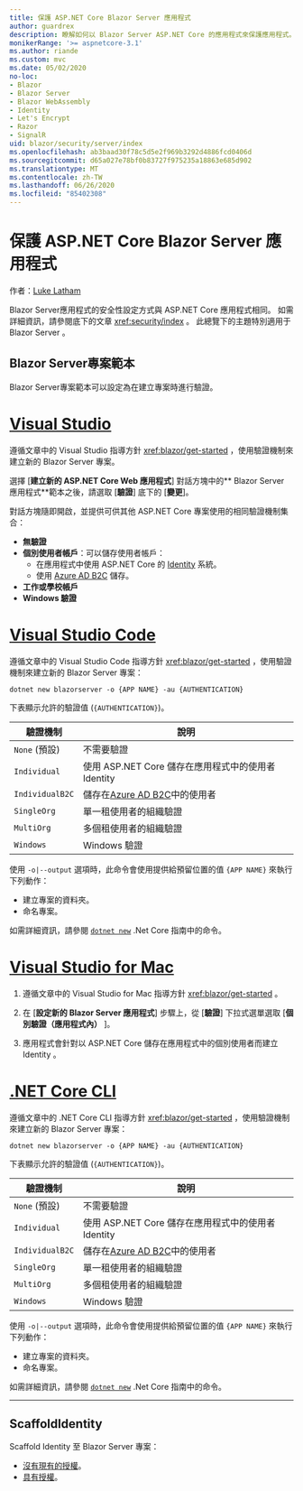 ```yaml
---
title: 保護 ASP.NET Core Blazor Server 應用程式
author: guardrex
description: 瞭解如何以 Blazor Server ASP.NET Core 的應用程式來保護應用程式。
monikerRange: '>= aspnetcore-3.1'
ms.author: riande
ms.custom: mvc
ms.date: 05/02/2020
no-loc:
- Blazor
- Blazor Server
- Blazor WebAssembly
- Identity
- Let's Encrypt
- Razor
- SignalR
uid: blazor/security/server/index
ms.openlocfilehash: ab3baad30f78c5d5e2f969b3292d4886fcd0406d
ms.sourcegitcommit: d65a027e78bf0b83727f975235a18863e685d902
ms.translationtype: MT
ms.contentlocale: zh-TW
ms.lasthandoff: 06/26/2020
ms.locfileid: "85402308"
---
```

# <a name="secure-aspnet-core-blazor-server-apps"></a>保護 ASP.NET Core Blazor Server 應用程式

作者：[Luke Latham](https://github.com/guardrex)

Blazor Server應用程式的安全性設定方式與 ASP.NET Core 應用程式相同。 如需詳細資訊，請參閱底下的文章 <xref:security/index> 。 此總覽下的主題特別適用于 Blazor Server 。 

## <a name="blazor-server-project-template"></a>Blazor Server專案範本

Blazor Server專案範本可以設定為在建立專案時進行驗證。

# <a name="visual-studio"></a>[Visual Studio](#tab/visual-studio)

遵循文章中的 Visual Studio 指導方針 <xref:blazor/get-started> ，使用驗證機制來建立新的 Blazor Server 專案。

選擇 [**建立新的 ASP.NET Core Web 應用程式**] 對話方塊中的** Blazor Server 應用程式**範本之後，請選取 [**驗證**] 底下的 [**變更**]。

對話方塊隨即開啟，並提供可供其他 ASP.NET Core 專案使用的相同驗證機制集合：

* **無驗證**
* **個別使用者帳戶**：可以儲存使用者帳戶：
  * 在應用程式中使用 ASP.NET Core 的 [Identity](xref:security/authentication/identity) 系統。
  * 使用 [Azure AD B2C](xref:security/authentication/azure-ad-b2c) 儲存。
* **工作或學校帳戶**
* **Windows 驗證**

# <a name="visual-studio-code"></a>[Visual Studio Code](#tab/visual-studio-code)

遵循文章中的 Visual Studio Code 指導方針 <xref:blazor/get-started> ，使用驗證機制來建立新的 Blazor Server 專案：

```dotnetcli
dotnet new blazorserver -o {APP NAME} -au {AUTHENTICATION}
```

下表顯示允許的驗證值 (`{AUTHENTICATION}`)。

| 驗證機制 | 說明 |
| ------------------------ | ----------- |
| `None` (預設)         | 不需要驗證 |
| `Individual`             | 使用 ASP.NET Core 儲存在應用程式中的使用者Identity |
| `IndividualB2C`          | 儲存在[Azure AD B2C](xref:security/authentication/azure-ad-b2c)中的使用者 |
| `SingleOrg`              | 單一租使用者的組織驗證 |
| `MultiOrg`               | 多個租使用者的組織驗證 |
| `Windows`                | Windows 驗證 |

使用 `-o|--output` 選項時，此命令會使用提供給預留位置的值 `{APP NAME}` 來執行下列動作：

* 建立專案的資料夾。
* 命名專案。

如需詳細資訊，請參閱 [`dotnet new`](/dotnet/core/tools/dotnet-new) .Net Core 指南中的命令。

# <a name="visual-studio-for-mac"></a>[Visual Studio for Mac](#tab/visual-studio-mac)

1. 遵循文章中的 Visual Studio for Mac 指導方針 <xref:blazor/get-started> 。

1. 在 [**設定新的 Blazor Server 應用程式**] 步驟上，從 [**驗證**] 下拉式選單選取 [**個別驗證（應用程式內）** ]。

1. 應用程式會針對以 ASP.NET Core 儲存在應用程式中的個別使用者而建立 Identity 。

# <a name="net-core-cli"></a>[.NET Core CLI](#tab/netcore-cli/)

遵循文章中的 .NET Core CLI 指導方針 <xref:blazor/get-started> ，使用驗證機制來建立新的 Blazor Server 專案：

```dotnetcli
dotnet new blazorserver -o {APP NAME} -au {AUTHENTICATION}
```

下表顯示允許的驗證值 (`{AUTHENTICATION}`)。

| 驗證機制 | 說明 |
| ------------------------ | ----------- |
| `None` (預設)         | 不需要驗證 |
| `Individual`             | 使用 ASP.NET Core 儲存在應用程式中的使用者Identity |
| `IndividualB2C`          | 儲存在[Azure AD B2C](xref:security/authentication/azure-ad-b2c)中的使用者 |
| `SingleOrg`              | 單一租使用者的組織驗證 |
| `MultiOrg`               | 多個租使用者的組織驗證 |
| `Windows`                | Windows 驗證 |

使用 `-o|--output` 選項時，此命令會使用提供給預留位置的值 `{APP NAME}` 來執行下列動作：

* 建立專案的資料夾。
* 命名專案。

如需詳細資訊，請參閱 [`dotnet new`](/dotnet/core/tools/dotnet-new) .Net Core 指南中的命令。

---

## <a name="scaffold-identity"></a>ScaffoldIdentity

Scaffold Identity 至 Blazor Server 專案：

* [沒有現有的授權](xref:security/authentication/scaffold-identity#scaffold-identity-into-a-blazor-server-project-without-existing-authorization)。
* [具有授權](xref:security/authentication/scaffold-identity#scaffold-identity-into-a-blazor-server-project-with-authorization)。
